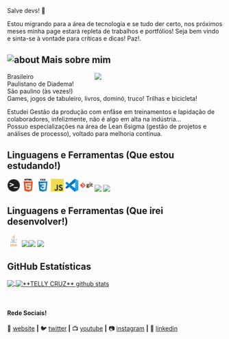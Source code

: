 Salve devs! 👋

Estou migrando para a área de tecnologia e se tudo der certo, nos próximos meses minha page estará repleta de trabalhos e portfólios!
Seja bem vindo e sinta-se à vontade para críticas e dicas! Paz!.

## <img width="45" alt="about" src="https://img1.gratispng.com/20180615/kau/kisspng-snowy-puppy-the-adventures-of-tintin-dog-comics-5b235b8b03f586.3631707615290438510163.jpg"> Mais sobre mim
<img align="right" width="300" src="https://c.tenor.com/fq-1gwJhSf8AAAAM/baby-koding-baby.gif" />

Brasileiro<br>
Paulistano de Diadema!<br>
São paulino (às vezes!)<br>
Games, jogos de tabuleiro, livros, dominó, truco! Trilhas e bicicleta!

Estudei Gestão da produção com enfâse em treinamentos e lapidação de colaboradores, infelizmente, não é algo em alta na indústria...<br>
Possuo especializações na área de Lean 6sigma (gestão de projetos e análises de processo), voltado para melhoria contínua.

## **Linguagens e Ferramentas (Que estou estudando!)**  
<code><img height="30" src="https://raw.githubusercontent.com/github/explore/80688e429a7d4ef2fca1e82350fe8e3517d3494d/topics/terminal/terminal.png"></code>
<code><img height="30" src="https://raw.githubusercontent.com/github/explore/80688e429a7d4ef2fca1e82350fe8e3517d3494d/topics/html/html.png"></code>
<code><img height="30" src="https://raw.githubusercontent.com/github/explore/80688e429a7d4ef2fca1e82350fe8e3517d3494d/topics/css/css.png"></code>
<code><img height="30" src="https://raw.githubusercontent.com/github/explore/80688e429a7d4ef2fca1e82350fe8e3517d3494d/topics/javascript/javascript.png"></code>
<code><img height="30" src="https://raw.githubusercontent.com/github/explore/80688e429a7d4ef2fca1e82350fe8e3517d3494d/topics/visual-studio-code/visual-studio-code.png"></code>
<code><img height="30" src="https://raw.githubusercontent.com/github/explore/80688e429a7d4ef2fca1e82350fe8e3517d3494d/topics/git/git.png"></code>
<code><img height="30" src="https://e7.pngegg.com/pngimages/932/908/png-clipart-php-php-thumbnail.png"></code>
<code><img height="30" src="https://e7.pngegg.com/pngimages/452/495/png-clipart-react-javascript-angularjs-ionic-github-text-logo-thumbnail.png"></code>

## **Linguagens e Ferramentas (Que irei desenvolver!)**  
<code><img height="30" src="https://raw.githubusercontent.com/github/explore/80688e429a7d4ef2fca1e82350fe8e3517d3494d/topics/java/java.png"></code>
<code><img height="30" src="https://w7.pngwing.com/pngs/232/470/png-transparent-circle-js-node-node-js-programming-round-icon-popular-services-brands-vol-icon.png"></code><img height="30" src="https://w7.pngwing.com/pngs/915/519/png-transparent-typescript-hd-logo-thumbnail.png"></code>
<code><img height="30" src="https://brandslogos.com/wp-content/uploads/thumbs/bootstrap-logo-vector.svg"></code>

## **GitHub Estatísticas**

<a href="https://github.com/Gurupreet">
  <img align="center" src="https://github-readme-stats.vercel.app/api/top-langs/?username=tellycruz&theme=dracula&hide_langs_below=1" />
</a>

<a href="https://github.com/Gurupreet">
 <img align="center" src="https://github-readme-stats.vercel.app/api?username=tellycruz&show_icons=true&theme=dracula&line_height=27" alt="**TELLY CRUZ** github stats"/>
</a>

[website]: https://codedev.ga/
[twitter]: https://twitter.com/SEUTWITTER
[youtube]: https://www.youtube.com/user/SEUYOUTUBE/
[instagram]: https://www.instagram.com/the.cruz/
[linkedin]: https://www.linkedin.com/in/tellycruz/
<br>

#### Rede Sociais!

🏡 [website][website] **|** 
🐦 [twitter][twitter] **|** 
📺 [youtube][youtube] **|** 
📷 [instagram][instagram] **|** 
👔 [linkedin][linkedin]
